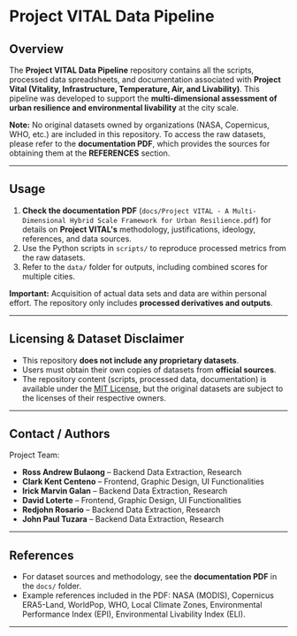 # Project VITAL Data Pipeline

## Overview
The **Project VITAL Data Pipeline** repository contains all the scripts, processed data spreadsheets, and documentation associated with **Project Vital (Vitality, Infrastructure, Temperature, Air, and Livability)**. This pipeline was developed to support the **multi-dimensional assessment of urban resilience and environmental livability** at the city scale.

**Note:** No original datasets owned by organizations (NASA, Copernicus, WHO, etc.) are included in this repository. To access the raw datasets, please refer to the **documentation PDF**, which provides the sources for obtaining them at the **REFERENCES** section.

---

## Usage

1. **Check the documentation PDF** (`docs/Project VITAL - A Multi-Dimensional Hybrid Scale Framework for Urban Resilience.pdf`) for details on **Project VITAL's** methodology, justifications, ideology, references, and data sources.
2. Use the Python scripts in `scripts/` to reproduce processed metrics from the raw datasets.
3. Refer to the `data/` folder for outputs, including combined scores for multiple cities.

**Important:** Acquisition of actual data sets and data are within personal effort. The repository only includes **processed derivatives and outputs**.

---

## Licensing & Dataset Disclaimer

- This repository **does not include any proprietary datasets**.  
- Users must obtain their own copies of datasets from **official sources**.
- The repository content (scripts, processed data, documentation) is available under the [MIT License](LICENSE), but the original datasets are subject to the licenses of their respective owners.

---

## Contact / Authors

Project Team:

- **Ross Andrew Bulaong** – Backend Data Extraction, Research  
- **Clark Kent Centeno** – Frontend, Graphic Design, UI Functionalities  
- **Irick Marvin Galan** – Backend Data Extraction, Research  
- **David Loterte** – Frontend, Graphic Design, UI Functionalities  
- **Redjohn Rosario** – Backend Data Extraction, Research  
- **John Paul Tuzara** – Backend Data Extraction, Research  

---

## References

- For dataset sources and methodology, see the **documentation PDF** in the `docs/` folder.
- Example references included in the PDF: NASA (MODIS), Copernicus ERA5-Land, WorldPop, WHO, Local Climate Zones, Environmental Performance Index (EPI), Environmental Livability Index (ELI).

---
